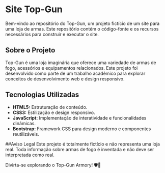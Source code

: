 # Site Top-Gun 

Bem-vindo ao repositório do Top-Gun, um projeto fictício de um site para uma loja de armas. Este repositório contém o código-fonte e os recursos necessários para construir e executar o site.

## Sobre o Projeto

Top-Gun  é uma loja imaginária que oferece uma variedade de armas de fogo, acessórios e equipamentos relacionados. 
Este projeto foi desenvolvido como parte de um trabalho acadêmico para explorar conceitos de desenvolvimento web e design responsivo.

## Tecnologias Utilizadas

- **HTML5:** Estruturação de conteúdo.
- **CSS3:** Estilização e design responsivo.
- **JavaScript:** Implementação de interatividade e funcionalidades dinâmicas.
- **Bootstrap:** Framework CSS para design moderno e componentes reutilizáveis.




##Aviso Legal
Este projeto é totalmente fictício e não representa uma loja real. Toda informação sobre armas de fogo é inventada e não deve ser interpretada como real.

Divirta-se explorando o Top-Gun Armory! 🛡🔫
